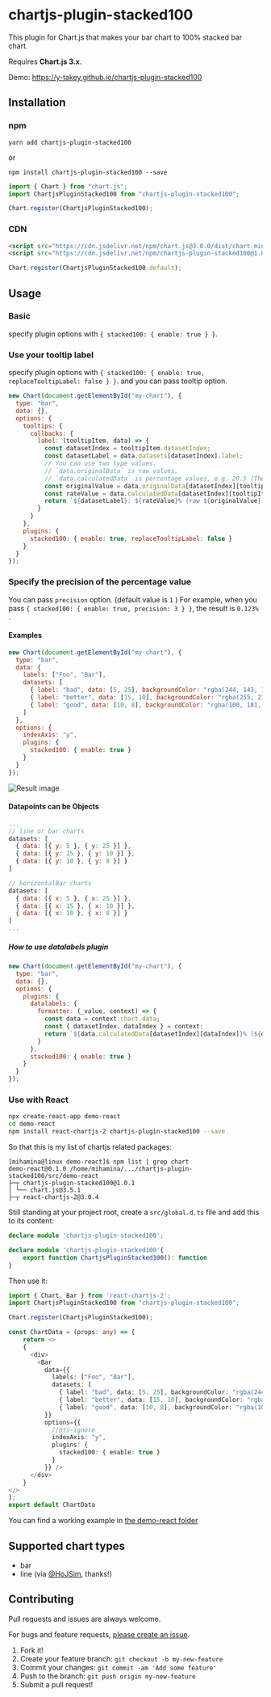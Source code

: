 # chartjs-plugin-stacked100

This plugin for Chart.js that makes your bar chart to 100% stacked bar chart.

Requires **Chart.js 3.x**.

Demo: https://y-takey.github.io/chartjs-plugin-stacked100

## Installation

### npm

```
yarn add chartjs-plugin-stacked100
```

or

```
npm install chartjs-plugin-stacked100 --save
```

```js
import { Chart } from "chart.js";
import ChartjsPluginStacked100 from "chartjs-plugin-stacked100";

Chart.register(ChartjsPluginStacked100);
```

### CDN

```html
<script src="https://cdn.jsdelivr.net/npm/chart.js@3.0.0/dist/chart.min.js"></script>
<script src="https://cdn.jsdelivr.net/npm/chartjs-plugin-stacked100@1.0.0"></script>
```

```js
Chart.register(ChartjsPluginStacked100.default);
```

## Usage

### Basic

specify plugin options with `{ stacked100: { enable: true } }`.

### Use your tooltip label

specify plugin options with `{ stacked100: { enable: true, replaceTooltipLabel: false } }`.
and you can pass tooltip option.

```javascript
new Chart(document.getElementById("my-chart"), {
  type: "bar",
  data: {},
  options: {
    tooltips: {
      callbacks: {
        label: (tooltipItem, data) => {
          const datasetIndex = tooltipItem.datasetIndex;
          const datasetLabel = data.datasets[datasetIndex].label;
          // You can use two type values.
          // `data.originalData` is raw values,
          // `data.calculatedData` is percentage values, e.g. 20.5 (The total value is 100.0)
          const originalValue = data.originalData[datasetIndex][tooltipItem.index];
          const rateValue = data.calculatedData[datasetIndex][tooltipItem.index];
          return `${datasetLabel}: ${rateValue}% (raw ${originalValue})`;
        }
      }
    },
    plugins: {
      stacked100: { enable: true, replaceTooltipLabel: false }
    }
  }
});
```

### Specify the precision of the percentage value

You can pass `precision` option. (default value is `1` )
For example, when you pass `{ stacked100: { enable: true, precision: 3 } }`, the result is `0.123%` .


#### Examples

```javascript
new Chart(document.getElementById("my-chart"), {
  type: "bar",
  data: {
    labels: ["Foo", "Bar"],
    datasets: [
      { label: "bad", data: [5, 25], backgroundColor: "rgba(244, 143, 177, 0.6)" },
      { label: "better", data: [15, 10], backgroundColor: "rgba(255, 235, 59, 0.6)" },
      { label: "good", data: [10, 8], backgroundColor: "rgba(100, 181, 246, 0.6)" }
    ]
  },
  options: {
    indexAxis: "y",
    plugins: {
      stacked100: { enable: true }
    }
  }
});
```

![Result image](https://raw.githubusercontent.com/y-takey/chartjs-plugin-stacked100/master/100%25stacked-bar-chart.png)

#### Datapoints can be Objects

```javascript
...
// line or bar charts
datasets: [
  { data: [{ y: 5 }, { y: 25 }] },
  { data: [{ y: 15 }, { y: 10 }] },
  { data: [{ y: 10 }, { y: 8 }] }
]

// horizontalBar charts
datasets: [
  { data: [{ x: 5 }, { x: 25 }] },
  { data: [{ x: 15 }, { x: 10 }] },
  { data: [{ x: 10 }, { x: 8 }] }
]
...
```

##### How to use datalabels plugin

```javascript
new Chart(document.getElementById("my-chart"), {
  type: "bar",
  data: {},
  options: {
    plugins: {
      datalabels: {
        formatter: (_value, context) => {
          const data = context.chart.data;
          const { datasetIndex, dataIndex } = context;
          return `${data.calculatedData[datasetIndex][dataIndex]}% (${data.originalData[datasetIndex][dataIndex]})`;
        }
      },
      stacked100: { enable: true }
    }
  }
});
```

### Use with React

```bash
npx create-react-app demo-react
cd demo-react
npm install react-chartjs-2 chartjs-plugin-stacked100 --save
```

So that this is my list of chartjs related packages:
```
[mihamina@linux demo-react]$ npm list | grep chart
demo-react@0.1.0 /home/mihamina/.../chartjs-plugin-stacked100/src/demo-react
├─┬ chartjs-plugin-stacked100@1.0.1
│ └── chart.js@3.5.1
├─┬ react-chartjs-2@3.0.4

```

Still standing at your project root, create a `src/global.d.ts` file and add this to its content:

```typescript
declare module 'chartjs-plugin-stacked100';

declare module 'chartjs-plugin-stacked100'{
    export function ChartjsPluginStacked100(): function
}
```

Then use it:

```typescript
import { Chart, Bar } from 'react-chartjs-2';
import ChartjsPluginStacked100 from "chartjs-plugin-stacked100";

Chart.register(ChartjsPluginStacked100);

const ChartData = (props: any) => {
    return <>
    {
      <div>
        <Bar
          data={{
            labels: ["Foo", "Bar"],
            datasets: [
              { label: "bad", data: [5, 25], backgroundColor: "rgba(244, 143, 177, 0.6)" },
              { label: "better", data: [15, 10], backgroundColor: "rgba(255, 235, 59, 0.6)" },
              { label: "good", data: [10, 8], backgroundColor: "rgba(100, 181, 246, 0.6)" }]
          }}
          options={{
            //@ts-ignore
            indexAxis: "y",
            plugins: {
              stacked100: { enable: true }
            }
          }} />
      </div>
    }
</>
};
export default ChartData

```

You can find a working example in [the demo-react folder](./src/demo-react/)

## Supported chart types

* bar
* line (via [@HoJSim](https://github.com/HoJSim), thanks!)

## Contributing

Pull requests and issues are always welcome.

For bugs and feature requests, [please create an issue](https://github.com/y-takey/chartjs-plugin-stacked100/issues).

1.  Fork it!
2.  Create your feature branch: `git checkout -b my-new-feature`
3.  Commit your changes: `git commit -am 'Add some feature'`
4.  Push to the branch: `git push origin my-new-feature`
5.  Submit a pull request!
